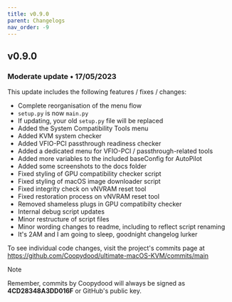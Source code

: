 ```yaml
---
title: v0.9.0
parent: Changelogs
nav_order: -9
---
```


## v0.9.0
### Moderate update • 17/05/2023

This update includes the following features / fixes / changes:

- Complete reorganisation of the menu flow
- `setup.py` is now `main.py`
- If updating, your old `setup.py` file will be replaced
- Added the System Compatibility Tools menu
- Added KVM system checker
- Added VFIO-PCI passthrough readiness checker
- Added a dedicated menu for VFIO-PCI / passthrough-related tools
- Added more variables to the included baseConfig for AutoPilot
- Added some screenshots to the docs folder
- Fixed styling of GPU compatibility checker script
- Fixed styling of macOS image downloader script 
- Fixed integrity check on vNVRAM reset tool
- Fixed restoration process on vNVRAM reset tool
- Removed shameless plugs in GPU compatibilty checker
- Internal debug script updates
- Minor restructure of script files
- Minor wording changes to readme, including to reflect script renaming
- It's 2AM and I am going to sleep, goodnight changelog lurker

To see individual code changes, visit the project's commits page at https://github.com/Coopydood/ultimate-macOS-KVM/commits/main 

> [!NOTE]
> Remember, commits by Coopydood will always be signed as **4CD28348A3DD016F** or GitHub's public key. 